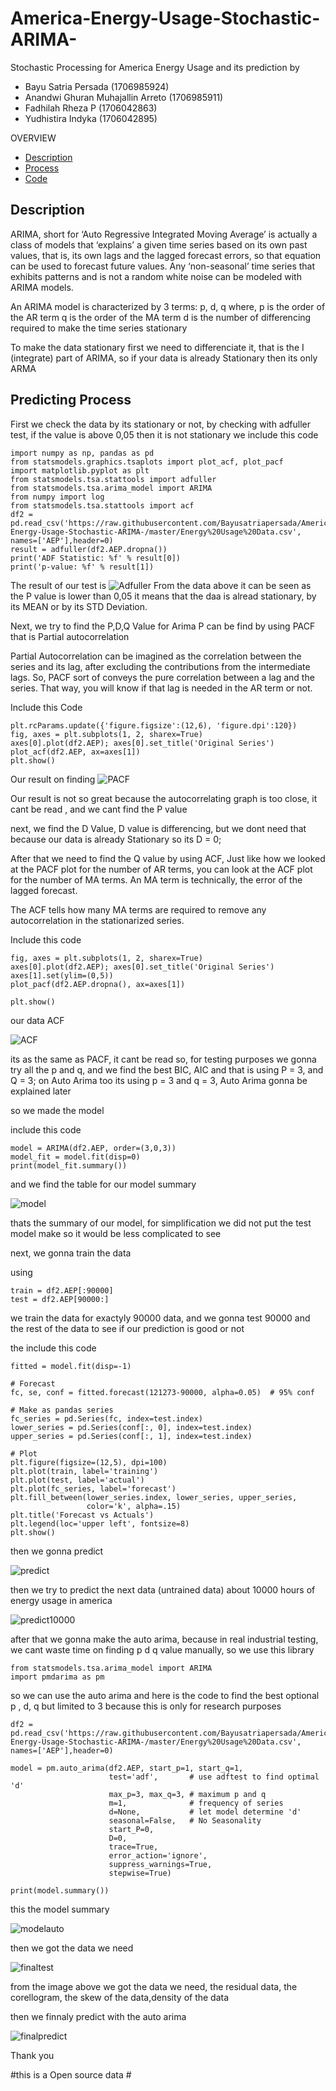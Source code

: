 # America-Energy-Usage-Stochastic-ARIMA-
Stochastic Processing for America Energy Usage and its prediction
by
* Bayu Satria Persada              (1706985924)
* Anandwi Ghuran Muhajallin Arreto (1706985911)
* Fadhilah Rheza P                 (1706042863) 
* Yudhistira Indyka                (1706042895)

OVERVIEW

* [Description](#Description)
* [Process](#Predicting_Process)
* [Code](https://github.com/Bayusatriapersada/America-Energy-Usage-Stochastic-ARIMA-/blob/master/ARIMA.ipynb)

## Description

ARIMA, short for ‘Auto Regressive Integrated Moving Average’ is actually a class of models that ‘explains’ a given time series based on its own past values, that is, its own lags and the lagged forecast errors, so that equation can be used to forecast future values. Any ‘non-seasonal’ time series that exhibits patterns and is not a random white noise can be modeled with ARIMA models.

An ARIMA model is characterized by 3 terms: p, d, q 
where,
p is the order of the AR term
q is the order of the MA term
d is the number of differencing required to make the time series stationary

To make the data stationary first we need to differenciate it, that is the I (integrate) part of ARIMA, so if your data is already Stationary then its only ARMA

## Predicting Process

First we check the data by its stationary or not, by checking with adfuller test, if the value is above 0,05 then it is not stationary
we include this code


```
import numpy as np, pandas as pd
from statsmodels.graphics.tsaplots import plot_acf, plot_pacf
import matplotlib.pyplot as plt
from statsmodels.tsa.stattools import adfuller
from statsmodels.tsa.arima_model import ARIMA
from numpy import log
from statsmodels.tsa.stattools import acf
df2 = pd.read_csv('https://raw.githubusercontent.com/Bayusatriapersada/America-Energy-Usage-Stochastic-ARIMA-/master/Energy%20Usage%20Data.csv', names=['AEP'],header=0)
result = adfuller(df2.AEP.dropna())
print('ADF Statistic: %f' % result[0])
print('p-value: %f' % result[1])
```
The result of our test is
![Adfuller](https://github.com/Bayusatriapersada/America-Energy-Usage-Stochastic-ARIMA-/blob/master/Image/Adfuller.png)
From the data above it can be seen as the P value is lower than 0,05 it means that the daa is alread stationary, by its MEAN or by its STD Deviation.

Next, we try to find the P,D,Q Value for Arima
P can be find by using PACF that is Partial autocorrelation 

Partial Autocorrelation can be imagined as the correlation between the series and its lag, after excluding the contributions from the intermediate lags. So, PACF sort of conveys the pure correlation between a lag and the series. That way, you will know if that lag is needed in the AR term or not.

Include this Code
```
plt.rcParams.update({'figure.figsize':(12,6), 'figure.dpi':120})
fig, axes = plt.subplots(1, 2, sharex=True)
axes[0].plot(df2.AEP); axes[0].set_title('Original Series')
plot_acf(df2.AEP, ax=axes[1])
plt.show()
```

Our result on finding
![PACF](https://github.com/Bayusatriapersada/America-Energy-Usage-Stochastic-ARIMA-/blob/master/Image/PACF%20Autocorellating.png)

Our result is not so great because the autocorrelating graph is too close, it cant be read , and we cant find the P value

next, we find the D Value, D value is differencing, but we dont need that because our data is already Stationary so its D = 0;

After that we need to find the Q value by using ACF, Just like how we looked at the PACF plot for the number of AR terms, you can look at the ACF plot for the number of MA terms. An MA term is technically, the error of the lagged forecast.

The ACF tells how many MA terms are required to remove any autocorrelation in the stationarized series.

Include this code
```
fig, axes = plt.subplots(1, 2, sharex=True)
axes[0].plot(df2.AEP); axes[0].set_title('Original Series')
axes[1].set(ylim=(0,5))
plot_pacf(df2.AEP.dropna(), ax=axes[1])

plt.show()
```

our data ACF

![ACF](https://github.com/Bayusatriapersada/America-Energy-Usage-Stochastic-ARIMA-/blob/master/Image/ACF%20Autocorellating.png)

its as the same as PACF, it cant be read so, for testing purposes we gonna try all the p and q, and we find the best BIC, AIC and that is using P = 3, and Q = 3; on Auto Arima too its using p = 3 and q = 3, Auto Arima gonna be explained later

so we made the model

include this code
```
model = ARIMA(df2.AEP, order=(3,0,3))
model_fit = model.fit(disp=0)
print(model_fit.summary())
```

and we find the table for our model summary

![model](https://github.com/Bayusatriapersada/America-Energy-Usage-Stochastic-ARIMA-/blob/master/Image/Model%20Make.png)

thats the summary of our model, for simplification we did not put the test model make so it would be less complicated to see

next, we gonna train the data

using
```
train = df2.AEP[:90000]
test = df2.AEP[90000:]
```
we train the data for exactyly 90000 data, and we gonna test 90000 and the rest of the data to see if our prediction is good or not

the include this code
```
fitted = model.fit(disp=-1)  

# Forecast
fc, se, conf = fitted.forecast(121273-90000, alpha=0.05)  # 95% conf

# Make as pandas series
fc_series = pd.Series(fc, index=test.index)
lower_series = pd.Series(conf[:, 0], index=test.index)
upper_series = pd.Series(conf[:, 1], index=test.index)

# Plot
plt.figure(figsize=(12,5), dpi=100)
plt.plot(train, label='training')
plt.plot(test, label='actual')
plt.plot(fc_series, label='forecast')
plt.fill_between(lower_series.index, lower_series, upper_series, 
                 color='k', alpha=.15)
plt.title('Forecast vs Actuals')
plt.legend(loc='upper left', fontsize=8)
plt.show()
```

then we gonna predict

![predict](https://github.com/Bayusatriapersada/America-Energy-Usage-Stochastic-ARIMA-/blob/master/Image/Prediction.png)

then we try to predict the next data (untrained data) about 10000 hours of energy usage in america

![predict10000](https://github.com/Bayusatriapersada/America-Energy-Usage-Stochastic-ARIMA-/blob/master/Image/Predict%2010000%20hours.png)

after that we gonna make the auto arima, because in real industrial testing, we cant waste time on finding p d q value manually, so we use  this library

```
from statsmodels.tsa.arima_model import ARIMA
import pmdarima as pm
```
so we can use the auto arima
and here is the code to find the best optional p , d, q but limited to 3 because this is only for research purposes

```
df2 = pd.read_csv('https://raw.githubusercontent.com/Bayusatriapersada/America-Energy-Usage-Stochastic-ARIMA-/master/Energy%20Usage%20Data.csv', names=['AEP'],header=0)

model = pm.auto_arima(df2.AEP, start_p=1, start_q=1,
                      test='adf',       # use adftest to find optimal 'd'
                      max_p=3, max_q=3, # maximum p and q
                      m=1,              # frequency of series
                      d=None,           # let model determine 'd'
                      seasonal=False,   # No Seasonality
                      start_P=0, 
                      D=0, 
                      trace=True,
                      error_action='ignore',  
                      suppress_warnings=True, 
                      stepwise=True)

print(model.summary())
```
this the model summary

![modelauto](https://github.com/Bayusatriapersada/America-Energy-Usage-Stochastic-ARIMA-/blob/master/Image/automodel.png)

then we got the data we need

![finaltest](https://github.com/Bayusatriapersada/America-Energy-Usage-Stochastic-ARIMA-/blob/master/Image/Data.png)

from the image above we got the data we need, the residual data, the corellogram, the skew of the data,density of the data

then we finnaly predict with the auto arima

![finalpredict](https://github.com/Bayusatriapersada/America-Energy-Usage-Stochastic-ARIMA-/blob/master/Image/Final%20Prediction.png)

Thank you

#this is a Open source data #

